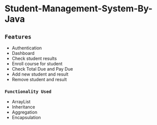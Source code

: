 # Student-Management-System-By-Java

## `Features`
- Authentication
- Dashboard
- Check student results
- Enroll course for student
- Check Total Due and Pay Due
- Add new student and result
- Remove student and result


### `Functionality Used`
- ArrayList
- Inheritance
- Aggregation
- Encapsulation
